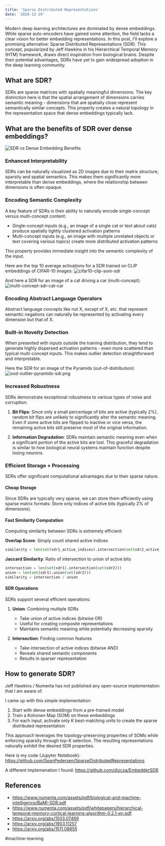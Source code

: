 ```yaml
---
title: 'Sparse Distributed Representations'
date: '2024-12-29'
---
```

Modern deep learning architectures are dominated by dense embeddings. While sparse auto-encoders have gained some attention, the field lacks a clear vision for better embedding representations. In this post, I'll explore a promising alternative: Sparse Distributed Representations (SDR). This concept, popularized by Jeff Hawkins in his Hierarchical Temporal Memory (HTM) framework, draws direct inspiration from biological brains. Despite their potential advantages, SDRs have yet to gain widespread adoption in the deep learning community.

## What are SDR?

SDRs are sparse matrices with spatially meaningful dimensions. The key distinction here is that the spatial arrangement of dimensions carries semantic meaning - dimensions that are spatially close represent semantically similar concepts. This property creates a natural topology in the representation space that dense embeddings typically lack.

## What are the benefits of SDR over dense embeddings?

![SDR vs Dense Embedding Benefits](/images/dense-vs-sdr.svg)

### Enhanced Interpretability

SDRs can be naturally visualized as 2D images due to their matrix structure, sparsity and spatial semantics. This makes them significantly more interpretable than dense embeddings, where the relationship between dimensions is often opaque.

### Encoding Semantic Complexity

A key feature of SDRs is their ability to naturally encode single-concept versus multi-concept content:

- Single-concept inputs (e.g., an image of a single cat or text about cats) produce spatially tightly clustered activation patterns
- Multi-concept inputs (e.g., an image with multiple unrelated objects or text covering various topics) create more distributed activation patterns

This property provides immediate insight into the semantic complexity of the input.

Here are the top 10 average activations for a SDR trained on CLIP embeddings of CIFAR-10 images:
![cifar10-clip-som-sdr](/images/cifar10-clip-som-sdr.png)

And here a SDR for an image of a cat driving a car (multi-concept):
![multi-concept-sdr-cat-car](/images/sdr-cat-car.png)

### Encoding Abstract Language Operators

Abstract language concepts like not X, except of X, etc. that represent semantic negations can naturally be represented by activating every dimension but that of X.

### Built-in Novelty Detection

When presented with inputs outside the training distribution, they tend to generate highly dispersed activation patterns - even more scattered than typical multi-concept inputs. This makes outlier detection straightforward and interpretable.

Here the SDR for an image of the Pyramids (out-of-distribution):
![ood-outlier-pyramids-sdr.png](/images/ood-outlier-pyramids-sdr.png)

### Increased Robustness

SDRs demonstrate exceptional robustness to various types of noise and corruption:

1. **Bit Flips**: Since only a small percentage of bits are active (typically 2%), random bit flips are unlikely to significantly alter the semantic meaning. Even if some active bits are flipped to inactive or vice versa, the remaining active bits still preserve most of the original information.

2. **Information Degradation**: SDRs maintain semantic meaning even when a significant portion of the active bits are lost. This graceful degradation is similar to how biological neural systems maintain function despite losing neurons.

### Efficient Storage + Processing

SDRs offer significant computational advantages due to their sparse nature.

#### Cheap Storage

Since SDRs are typically very sparse, we can store them efficiently using sparse matrix formats: Store only indices of active bits (typically 2% of dimensions).

#### Fast Similarity Computation

Computing similarity between SDRs is extremely efficient:

**Overlap Score**: Simply count shared active indices

```python
similarity = len(set(sdr1_active_indices).intersection(set(sdr2_active_indices)))
```

**Jaccard Similarity**: Ratio of intersection to union of active bits

```python
intersection = len(set(sdr1).intersection(set(sdr2)))
union = len(set(sdr1).union(set(sdr2)))
similarity = intersection / union
```

#### SDR Operations

SDRs support several efficient operations:

1. **Union**: Combining multiple SDRs
   - Take union of active indices (bitwise OR)
   - Useful for creating composite representations
   - Maintains semantic meaning while potentially decreasing sparsity

2. **Intersection**: Finding common features
   - Take intersection of active indices (bitwise AND)
   - Reveals shared semantic components
   - Results in sparser representation

## How to generate SDR?

Jeff Hawkins / Numenta has not published any open-source implementation that I am aware of.

I came up with this simple implementation:

1. Start with dense embeddings from a pre-trained model
2. Train a Kohonen Map (SOM) on these embeddings
3. For each input, activate only K best-matching units to create the sparse distributed representation

This approach leverages the topology-preserving properties of SOMs while enforcing sparsity through top-K selection. The resulting representations naturally exhibit the desired SDR properties.

Here is my code (Jupyter Notebook): <https://github.com/SeanPedersen/SparseDistributedRepresentations>

A different implemenation I found: <https://github.com/dizcza/EmbedderSDR>

## References

- <https://www.numenta.com/assets/pdf/biological-and-machine-intelligence/BaMI-SDR.pdf>
- <https://www.numenta.com/assets/pdf/whitepapers/hierarchical-temporal-memory-cortical-learning-algorithm-0.2.1-en.pdf>
- <https://arxiv.org/abs/1503.07469>
- <https://arxiv.org/abs/1903.11257>
- <https://arxiv.org/abs/1511.08855>

#machine-learning
